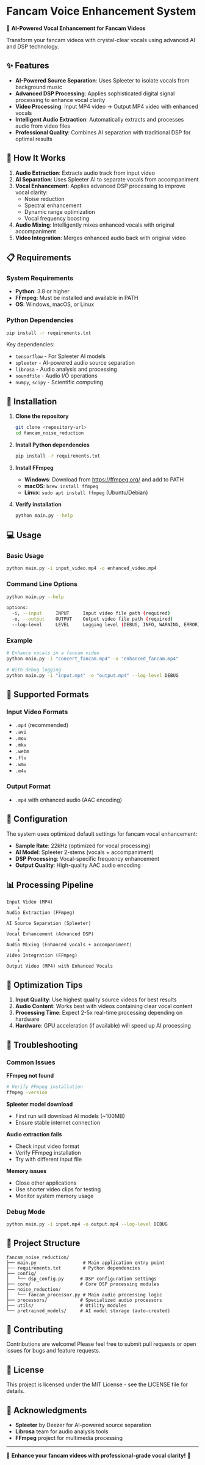 # Fancam Voice Enhancement System

🎤 **AI-Powered Vocal Enhancement for Fancam Videos**

Transform your fancam videos with crystal-clear vocals using advanced AI and DSP technology.

## ✨ Features

- **AI-Powered Source Separation**: Uses Spleeter to isolate vocals from background music
- **Advanced DSP Processing**: Applies sophisticated digital signal processing to enhance vocal clarity
- **Video Processing**: Input MP4 video → Output MP4 video with enhanced vocals
- **Intelligent Audio Extraction**: Automatically extracts and processes audio from video files
- **Professional Quality**: Combines AI separation with traditional DSP for optimal results

## 🎯 How It Works

1. **Audio Extraction**: Extracts audio track from input video
2. **AI Separation**: Uses Spleeter AI to separate vocals from accompaniment
3. **Vocal Enhancement**: Applies advanced DSP processing to improve vocal clarity:
   - Noise reduction
   - Spectral enhancement
   - Dynamic range optimization
   - Vocal frequency boosting
4. **Audio Mixing**: Intelligently mixes enhanced vocals with original accompaniment
5. **Video Integration**: Merges enhanced audio back with original video

## 📋 Requirements

### System Requirements
- **Python**: 3.8 or higher
- **FFmpeg**: Must be installed and available in PATH
- **OS**: Windows, macOS, or Linux

### Python Dependencies
```bash
pip install -r requirements.txt
```

Key dependencies:
- `tensorflow` - For Spleeter AI models
- `spleeter` - AI-powered audio source separation
- `librosa` - Audio analysis and processing
- `soundfile` - Audio I/O operations
- `numpy`, `scipy` - Scientific computing

## 🚀 Installation

1. **Clone the repository**
   ```bash
   git clone <repository-url>
   cd fancam_noise_reduction
   ```

2. **Install Python dependencies**
   ```bash
   pip install -r requirements.txt
   ```

3. **Install FFmpeg**
   - **Windows**: Download from https://ffmpeg.org/ and add to PATH
   - **macOS**: `brew install ffmpeg`
   - **Linux**: `sudo apt install ffmpeg` (Ubuntu/Debian)

4. **Verify installation**
   ```bash
   python main.py --help
   ```

## 💻 Usage

### Basic Usage
```bash
python main.py -i input_video.mp4 -o enhanced_video.mp4
```

### Command Line Options
```bash
python main.py --help

options:
  -i, --input     INPUT     Input video file path (required)
  -o, --output    OUTPUT    Output video file path (required)
  --log-level     LEVEL     Logging level (DEBUG, INFO, WARNING, ERROR)
```

### Example
```bash
# Enhance vocals in a fancam video
python main.py -i "concert_fancam.mp4" -o "enhanced_fancam.mp4"

# With debug logging
python main.py -i "input.mp4" -o "output.mp4" --log-level DEBUG
```

## 🎵 Supported Formats

### Input Video Formats
- `.mp4` (recommended)
- `.avi`
- `.mov` 
- `.mkv`
- `.webm`
- `.flv`
- `.wmv`
- `.m4v`

### Output Format
- `.mp4` with enhanced audio (AAC encoding)

## 🔧 Configuration

The system uses optimized default settings for fancam vocal enhancement:

- **Sample Rate**: 22kHz (optimized for vocal processing)
- **AI Model**: Spleeter 2-stems (vocals + accompaniment)
- **DSP Processing**: Vocal-specific frequency enhancement
- **Output Quality**: High-quality AAC audio encoding

## 📊 Processing Pipeline

```
Input Video (MP4)
    ↓
Audio Extraction (FFmpeg)
    ↓
AI Source Separation (Spleeter)
    ↓ 
Vocal Enhancement (Advanced DSP)
    ↓
Audio Mixing (Enhanced vocals + accompaniment)
    ↓
Video Integration (FFmpeg)
    ↓
Output Video (MP4) with Enhanced Vocals
```

## 🎯 Optimization Tips

1. **Input Quality**: Use highest quality source videos for best results
2. **Audio Content**: Works best with videos containing clear vocal content
3. **Processing Time**: Expect 2-5x real-time processing depending on hardware
4. **Hardware**: GPU acceleration (if available) will speed up AI processing

## 🐛 Troubleshooting

### Common Issues

**FFmpeg not found**
```bash
# Verify FFmpeg installation
ffmpeg -version
```

**Spleeter model download**
- First run will download AI models (~100MB)
- Ensure stable internet connection

**Audio extraction fails**
- Check input video format
- Verify FFmpeg installation
- Try with different input file

**Memory issues**
- Close other applications
- Use shorter video clips for testing
- Monitor system memory usage

### Debug Mode
```bash
python main.py -i input.mp4 -o output.mp4 --log-level DEBUG
```

## 📁 Project Structure

```
fancam_noise_reduction/
├── main.py                 # Main application entry point
├── requirements.txt        # Python dependencies
├── config/
│   └── dsp_config.py      # DSP configuration settings
├── core/                  # Core DSP processing modules
├── noise_reduction/
│   └── fancam_processor.py # Main audio processing logic
├── processors/            # Specialized audio processors
├── utils/                 # Utility modules
└── pretrained_models/     # AI model storage (auto-created)
```

## 🤝 Contributing

Contributions are welcome! Please feel free to submit pull requests or open issues for bugs and feature requests.

## 📄 License

This project is licensed under the MIT License - see the LICENSE file for details.

## 🙏 Acknowledgments

- **Spleeter** by Deezer for AI-powered source separation
- **Librosa** team for audio analysis tools
- **FFmpeg** project for multimedia processing

---

🎵 **Enhance your fancam videos with professional-grade vocal clarity!** 🎵
